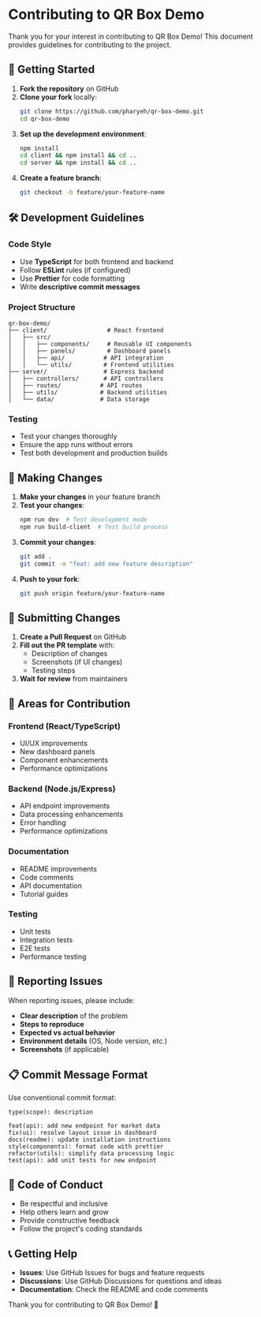 # Contributing to QR Box Demo

Thank you for your interest in contributing to QR Box Demo! This document provides guidelines for contributing to the project.

## 🚀 Getting Started

1. **Fork the repository** on GitHub
2. **Clone your fork** locally:
   ```bash
   git clone https://github.com/pharyeh/qr-box-demo.git
   cd qr-box-demo
   ```
3. **Set up the development environment**:
   ```bash
   npm install
   cd client && npm install && cd ..
   cd server && npm install && cd ..
   ```
4. **Create a feature branch**:
   ```bash
   git checkout -b feature/your-feature-name
   ```

## 🛠️ Development Guidelines

### Code Style
- Use **TypeScript** for both frontend and backend
- Follow **ESLint** rules (if configured)
- Use **Prettier** for code formatting
- Write **descriptive commit messages**

### Project Structure
```
qr-box-demo/
├── client/                 # React frontend
│   ├── src/
│   │   ├── components/     # Reusable UI components
│   │   ├── panels/         # Dashboard panels
│   │   ├── api/           # API integration
│   │   └── utils/         # Frontend utilities
├── server/                # Express backend
│   ├── controllers/       # API controllers
│   ├── routes/           # API routes
│   ├── utils/            # Backend utilities
│   └── data/             # Data storage
```

### Testing
- Test your changes thoroughly
- Ensure the app runs without errors
- Test both development and production builds

## 📝 Making Changes

1. **Make your changes** in your feature branch
2. **Test your changes**:
   ```bash
   npm run dev  # Test development mode
   npm run build-client  # Test build process
   ```
3. **Commit your changes**:
   ```bash
   git add .
   git commit -m "feat: add new feature description"
   ```
4. **Push to your fork**:
   ```bash
   git push origin feature/your-feature-name
   ```

## 🔄 Submitting Changes

1. **Create a Pull Request** on GitHub
2. **Fill out the PR template** with:
   - Description of changes
   - Screenshots (if UI changes)
   - Testing steps
3. **Wait for review** from maintainers

## 🎯 Areas for Contribution

### Frontend (React/TypeScript)
- UI/UX improvements
- New dashboard panels
- Component enhancements
- Performance optimizations

### Backend (Node.js/Express)
- API endpoint improvements
- Data processing enhancements
- Error handling
- Performance optimizations

### Documentation
- README improvements
- Code comments
- API documentation
- Tutorial guides

### Testing
- Unit tests
- Integration tests
- E2E tests
- Performance testing

## 🐛 Reporting Issues

When reporting issues, please include:
- **Clear description** of the problem
- **Steps to reproduce**
- **Expected vs actual behavior**
- **Environment details** (OS, Node version, etc.)
- **Screenshots** (if applicable)

## 📋 Commit Message Format

Use conventional commit format:
```
type(scope): description

feat(api): add new endpoint for market data
fix(ui): resolve layout issue in dashboard
docs(readme): update installation instructions
style(components): format code with prettier
refactor(utils): simplify data processing logic
test(api): add unit tests for new endpoint
```

## 🤝 Code of Conduct

- Be respectful and inclusive
- Help others learn and grow
- Provide constructive feedback
- Follow the project's coding standards

## 📞 Getting Help

- **Issues**: Use GitHub Issues for bugs and feature requests
- **Discussions**: Use GitHub Discussions for questions and ideas
- **Documentation**: Check the README and code comments

Thank you for contributing to QR Box Demo! 🎉 
